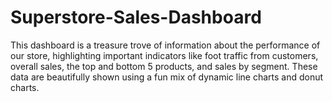 # Superstore-Sales-Dashboard
This dashboard is a treasure trove of information about the performance of our store, highlighting important indicators like foot traffic from customers, overall sales, the top and bottom 5 products, and sales by segment. These data are beautifully shown using a fun mix of dynamic line charts and donut charts.
